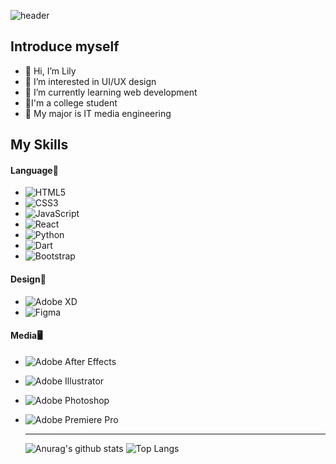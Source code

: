 ![header](https://capsule-render.vercel.app/api?text=Hi%20there!&fontAlign=70)


## Introduce myself
- 👋 Hi, I’m Lily
- 👀 I’m interested in UI/UX design
- 🌱 I’m currently learning web development
- 🏫I'm a college student
- 📝 My major is IT media engineering

## My Skills
#### Language📜
- ![HTML5](https://img.shields.io/badge/html5-%23E34F26.svg?style=for-the-badge&logo=html5&logoColor=white)
- ![CSS3](https://img.shields.io/badge/css3-%231572B6.svg?style=for-the-badge&logo=css3&logoColor=white)
- ![JavaScript](https://img.shields.io/badge/javascript-%23323330.svg?style=for-the-badge&logo=javascript&logoColor=%23F7DF1E)
- ![React](https://img.shields.io/badge/react-%2320232a.svg?style=for-the-badge&logo=react&logoColor=%2361DAFB)
- ![Python](https://img.shields.io/badge/python-3670A0?style=for-the-badge&logo=python&logoColor=ffdd54)
- ![Dart](https://img.shields.io/badge/dart-%230175C2.svg?style=for-the-badge&logo=dart&logoColor=white)
- ![Bootstrap](https://img.shields.io/badge/bootstrap-%238511FA.svg?style=for-the-badge&logo=bootstrap&logoColor=white)

#### Design🎨
- ![Adobe XD](https://img.shields.io/badge/Adobe%20XD-470137?style=for-the-badge&logo=Adobe%20XD&logoColor=#FF61F6)
- ![Figma](https://img.shields.io/badge/figma-%23F24E1E.svg?style=for-the-badge&logo=figma&logoColor=white)

#### Media🖥️
- ![Adobe After Effects](https://img.shields.io/badge/Adobe%20After%20Effects-9999FF.svg?style=for-the-badge&logo=Adobe%20After%20Effects&logoColor=white)
- ![Adobe Illustrator](https://img.shields.io/badge/adobe%20illustrator-%23FF9A00.svg?style=for-the-badge&logo=adobe%20illustrator&logoColor=white)
- ![Adobe Photoshop](https://img.shields.io/badge/adobe%20photoshop-%2331A8FF.svg?style=for-the-badge&logo=adobe%20photoshop&logoColor=white)
- ![Adobe Premiere Pro](https://img.shields.io/badge/Adobe%20Premiere%20Pro-9999FF.svg?style=for-the-badge&logo=Adobe%20Premiere%20Pro&logoColor=white)

  ----
  ![Anurag's github stats](https://github-readme-stats.vercel.app/api?username=yoonhaj&show_icons=true&theme=tokyonight)
 ![Top Langs](https://github-readme-stats.vercel.app/api/top-langs/?username=yoonhaj&layout=compact&theme=tokyonight)

  
